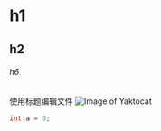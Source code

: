 # h1
## h2
###### h6
使用标题编辑文件
![Image of Yaktocat](https://octodex.github.com/images/yaktocat.png)
``` cpp
int a = 0;
```
